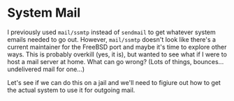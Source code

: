 # System Mail

I previously used `mail/ssmtp` instead of `sendmail` to get whatever system emails needed to go out. However, `mail/ssmtp` doesn't look like there's a current maintainer for the FreeBSD port and maybe it's time to explore other ways. This is probably overkill (yes, it is), but wanted to see what if I were to host a mail server at home. What can go wrong? (Lots of things, bounces... undelivered mail for one...)

Let's see if we can do this on a jail and we'll need to figiure out how to get the actual system to use it for outgoing mail. 